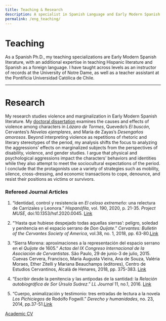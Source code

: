 ```yaml
---
title: Teaching & Research
description: A specialist in Spanish Language and Early Modern Spanish Literature
permalink: /eng_teaching/
---
```


# Teaching

As a Spanish Ph.D., my teaching specializations are Early Modern Spanish literature, with an additional expertise in teaching Hispanic literature and Spanish as a foreign language. I have taught across levels as an instructor of records at the University of Notre Dame, as well as a teacher assistant at the Pontificia Universidad Católica de Chile.

---

# Research

My research studies violence and marginalization in Early Modern Spanish literature. My [doctoral dissertation](https://curate.nd.edu/show/f4752f79021) examines the causes and effects of violence among characters in _Lázaro de Tormes_, Quevedo’s _El buscón_, Cervantes’s _Novelas ejemplares_, and María de Zayas’s _Desengaños amorosos_. Beyond interpreting violence as repetitions of rhetoric and literary stereotypes of the period, my analysis shifts the focus to analyzing the aggressions’ effects on marginalized subjects from the perspectives of disability, violence, and gender studies. I argue that physical and psychological aggressions impact the characters’ behaviors and identities while they also attempt to meet the sociocultural expectations of the period. I conclude that the protagonists use a variety of strategies such as mobility, silence, cross-dressing, and economic transactions to cope, denounce, and resist their positions as victims or survivors.

### Refereed Journal Articles

1. “Identidad, control y resistencia en _El celoso extremeño_: una relectura de Carrizales y Leonora.” _Hispanófila_, vol. 190, 2020, p. 21-35. _Project MUSE_, doi:10.1353/hsf.2020.0045. [Link](https://muse.jhu.edu/article/803172)

2. “‘Hasta que hubiese despejado todas aquellas sierras’: peligro, soledad y penitencia en el espacio serrano de _Don Quijote_.” _Cervantes: Bulletin of the Cervantes Society of America_, vol.38, no. 1, 2018, pp. 63-80.[Link](https://muse.jhu.edu/article/709121)

3. “Sierra Morena: aproximaciones a la representación del espacio serrano en el _Quijote_ de 1605.” _Actas del IX Congreso Internacional de la Asociación de Cervantistas_. Sâo Paulo, 29 de junio-3 de julio, 2015. Cuevas Cervera, Francisco, Maria Augusta Vieira, Ana de Souza, Valéria Moraes, Ether Zitelli y Mariana Beauchamps (editores), Centro de Estudios Cervantinos, Alcalá de Henares, 2018, pp. 375-383. [Link](http://asociaciondecervantistas.org/wp-content/uploads/2018/10/IX-CINDAC.-La-pluma-es-la-lengua-del-alma.-Actas-3.pdf)

4. “Escribir desde la penitencia y las antípodas de la santidad: la _Relación autobiográfica de Sor Úrsula Suárez_.” _LL Journal_ 11, no.1, 2016. [Link](https://lljournal.commons.gc.cuny.edu/escribir-desde-la-penitencia-y-las-antipodas-de-la-santidad-la-relacion-autobiografica-de-sor-ursula-suarez/)

5. “Cuerpo, animalización y testimonio: tres entradas de lectura a la novela _Los Pichiciegos_ de Rodolfo Fogwill.” _Derecho y humanidades_, no. 23, 2014, pp.37-51.[Link](http://www.derechoyhumanidades.uchile.cl/index.php/RDH/article/view/41534)

<a href='/assets/files/AcademicCV[20211026].pdf' class='btn'> Academic CV</a>
